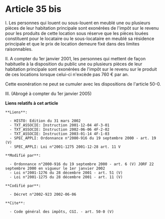 # Article 35 bis

I. Les personnes qui louent ou sous-louent en meublé une ou plusieurs pièces de leur habitation principale sont exonérées de
l'impôt sur le revenu pour les produits de cette location sous réserve que les pièces louées constituent pour le locataire ou
le sous-locataire en meublé sa résidence principale et que le prix de location demeure fixé dans des limites raisonnables. 

II. A compter du 1er janvier 2001, les personnes qui mettent de façon habituelle à la disposition du public une ou plusieurs
pièces de leur habitation principale sont exonérées de l'impôt sur le revenu sur le produit de ces locations lorsque celui-ci
n'excède pas 760 € par an. 

Cette exonération ne peut se cumuler avec les dispositions de l'article 50-0.

III. (Abrogé à compter du 1er janvier 2005)

**Liens relatifs à cet article**

	**Liens**:

	  - HISTO: Edition du 31 mars 2002
	  - TXT_ASSOCIE: Instruction 2001-12-04 4F-3-01
	  - TXT_ASSOCIE: Instruction 2002-06-06 4F-2-02
	  - TXT_ASSOCIE: Instruction 2003-01-14 4F-1-03
	  - SPEC_APPLI: Ordonnance n°2000-916 du 19 septembre 2000 - art. 19 (V)
	  - SPEC_APPLI: Loi n°2001-1275 2001-12-28 art. 11 V

	**Modifié par**:

	  - Ordonnance n°2000-916 du 19 septembre 2000 - art. 6 (V) JORF 22 septembre 2000 en vigueur le 1er janvier 2002
	  - Loi n°2001-1276 du 28 décembre 2001 - art. 51 (V)
	  - Loi n°2001-1275 du 28 décembre 2001 - art. 11 (V)

	**Codifié par**:

	  - Décret n°2002-923 2002-06-06

	**Cite**:

	  - Code général des impôts, CGI. - art. 50-0 (V)
